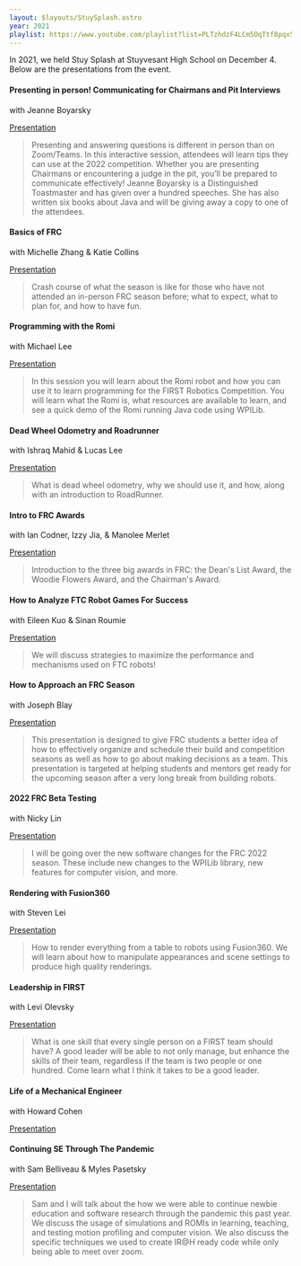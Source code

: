 ```yaml
---
layout: $layouts/StuySplash.astro
year: 2021
playlist: https://www.youtube.com/playlist?list=PLTzhdzF4LCm5OqTtf8pqx5DV-KHXJ2QOU
---
```


In 2021, we held Stuy Splash at Stuyvesant High School on December 4. Below are the presentations from the event.

<h4 class="d-inline"> Presenting in person! Communicating for Chairmans and Pit Interviews </h4>
<p class="d-inline text-muted">with Jeanne Boyarsky</p>

[Presentation](https://docs.google.com/presentation/d/1c716GScX0mzcnDAIznfAcWcDShFhdcn6/edit?usp=sharing&ouid=117641438514045868531&rtpof=true&sd=true)

> Presenting and answering questions is different in person than on Zoom/Teams. In this interactive session, attendees will learn tips they can use at the 2022 competition. Whether you are presenting Chairmans or encountering a judge in the pit, you’ll be prepared to communicate effectively! Jeanne Boyarsky is a Distinguished Toastmaster and has given over a hundred speeches. She has also written six books about Java and will be giving away a copy to one of the attendees.

<h4 class="d-inline">Basics of FRC</h4>
<p class="d-inline text-muted">with Michelle Zhang & Katie Collins</p>

[Presentation](https://docs.google.com/presentation/d/1DR4fiVbVvcC46MpaIfKRxfQ5okzx3CciGr-sISU3pTU/edit?usp=sharing)

> Crash course of what the season is like for those who have not attended an in-person FRC season before; what to expect, what to plan for, and how to have fun.

<h4 class="d-inline">Programming with the Romi</h4>
<p class="d-inline text-muted">with Michael Lee</p>

[Presentation](https://docs.google.com/presentation/d/1-4Id9CF9UfpHhG_Rlr7_rLpahwCxcPAz/edit?usp=sharing&ouid=117641438514045868531&rtpof=true&sd=true)

> In this session you will learn about the Romi robot and how you can use it to learn programming for the FIRST Robotics Competition. You will learn what the Romi is, what resources are available to learn, and see a quick demo of the Romi running Java code using WPILib.

<h4 class="d-inline">Dead Wheel Odometry and Roadrunner</h4>
<p class="d-inline text-muted">with Ishraq Mahid & Lucas Lee</p>

[Presentation](https://docs.google.com/presentation/d/1_wMHEeby_CSlWzZaqu3alH6xeSJO7ZdJubM_UcSJYnk/edit?usp=sharing)

> What is dead wheel odometry, why we should use it, and how, along with an introduction to RoadRunner.

<h4 class="d-inline">Intro to FRC Awards</h4>
<p class="d-inline text-muted">with Ian Codner, Izzy Jia, & Manolee Merlet</p>

[Presentation](https://docs.google.com/presentation/d/1dSAKF2Ae68Cw63m7sAkSPxGSL-J2MeaWRCJ8Wevppk4/edit?usp=sharing)

> Introduction to the three big awards in FRC: the Dean's List Award, the Woodie Flowers Award, and the Chairman's Award.

<h4 class="d-inline">How to Analyze FTC Robot Games For Success</h4>
<p class="d-inline text-muted">with Eileen Kuo & Sinan Roumie</p>

[Presentation](https://docs.google.com/presentation/d/13kD5RFwNN5SWCgJHRploBdMRVvhd0AP-q254TjuV5xs/edit?usp=sharing)

> We will discuss strategies to maximize the performance and mechanisms used on FTC robots!

<h4 class="d-inline">How to Approach an FRC Season</h4>
<p class="d-inline text-muted">with Joseph Blay</p>

[Presentation](https://docs.google.com/presentation/d/1koR_LJUQr0Bl9JbjXiroavUQUp-aPUIsiXEXa5tInns/edit?usp=sharing)

> This presentation is designed to give FRC students a better idea of how to effectively organize and schedule their build and competition seasons as well as how to go about making decisions as a team. This presentation is targeted at helping students and mentors get ready for the upcoming season after a very long break from building robots.

<h4 class="d-inline">2022 FRC Beta Testing</h4>
<p class="d-inline text-muted">with Nicky Lin</p>

[Presentation](https://docs.google.com/presentation/d/1F00SK0r5_fpESj5BRldIC0qP32ThpbPQUoDMvAnivJs/edit?usp=sharing)

> I will be going over the new software changes for the FRC 2022 season. These include new changes to the WPILib library, new features for computer vision, and more.

<h4 class="d-inline">Rendering with Fusion360</h4>
<p class="d-inline text-muted">with Steven Lei</p>

[Presentation](https://docs.google.com/presentation/d/1QOL1tD3-_zZkOjcdfVJNgkZShunHqGBdf6XQ0y672g0/edit?usp=sharing)

> How to render everything from a table to robots using Fusion360. We will learn about how to manipulate appearances and scene settings to produce high quality renderings.

<h4 class="d-inline">Leadership in FIRST</h4>
<p class="d-inline text-muted">with Levi Olevsky</p>

[Presentation](https://docs.google.com/presentation/d/1prgClbZfVdqj4ZCCAqOk6GzPXfn9WX9IqTCB02pEvTs/edit#slide=id.p)

> What is one skill that every single person on a FIRST team should have? A good leader will be able to not only manage, but enhance the skills of their team, regardless if the team is two people or one hundred. Come learn what I think it takes to be a good leader.

<h4 class="d-inline">Life of a Mechanical Engineer</h4>
<p class="d-inline text-muted">with Howard Cohen</p>

[Presentation](https://drive.google.com/file/d/1o3YQ9zAeZmLDtWydtqtswe2dvFKibvxq/view?usp=sharing)

<h4 class="d-inline">Continuing SE Through The Pandemic</h4>
<p class="d-inline text-muted">with Sam Belliveau & Myles Pasetsky</p>

[Presentation](https://docs.google.com/presentation/d/1nnuLUtVbdOD9wvXOKgZkySYfOO3KMaRGQvy1q63L6ew/edit)

> Sam and I will talk about the how we were able to continue newbie education and software research through the pandemic this past year. We discuss the usage of simulations and ROMIs in learning, teaching, and testing motion profiling and computer vision. We also discuss the specific techniques we used to create IR@H ready code while only being able to meet over zoom.
